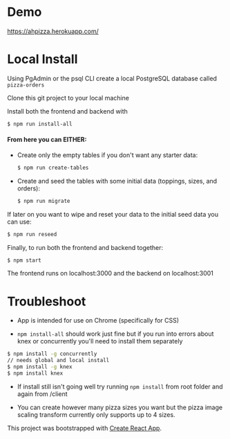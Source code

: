 # Demo

https://ahpizza.herokuapp.com/

# Local Install
Using PgAdmin or the psql CLI create a local PostgreSQL database called `pizza-orders`

Clone this git project to your local machine

Install both the frontend and backend with
```sh
$ npm run install-all
```
#### From here you can EITHER:
- Create only the empty tables if you don't want any starter data: 
    ```sh
    $ npm run create-tables
    ```
- Create and seed the tables with some initial data (toppings, sizes, and orders): 
    ```sh
    $ npm run migrate
    ```

If later on you want to wipe and reset your data to the initial seed data you can use:

```sh
$ npm run reseed
```

Finally, to run both the frontend and backend together: 

```sh
$ npm start
```
The frontend runs on localhost:3000 and the backend on localhost:3001

# Troubleshoot

- App is intended for use on Chrome (specifically for CSS)

- `npm install-all` should work just fine but if you run into errors about knex or concurrently you'll need to install them separately

```sh
$ npm install -g concurrently
// needs global and local install
$ npm install -g knex
$ npm install knex
```

- If install still isn't going well try running `npm install` from root folder and again from /client

- You can create however many pizza sizes you want but the pizza image scaling transform currently only supports up to 4 sizes.

This project was bootstrapped with [Create React App](https://github.com/facebook/create-react-app).
